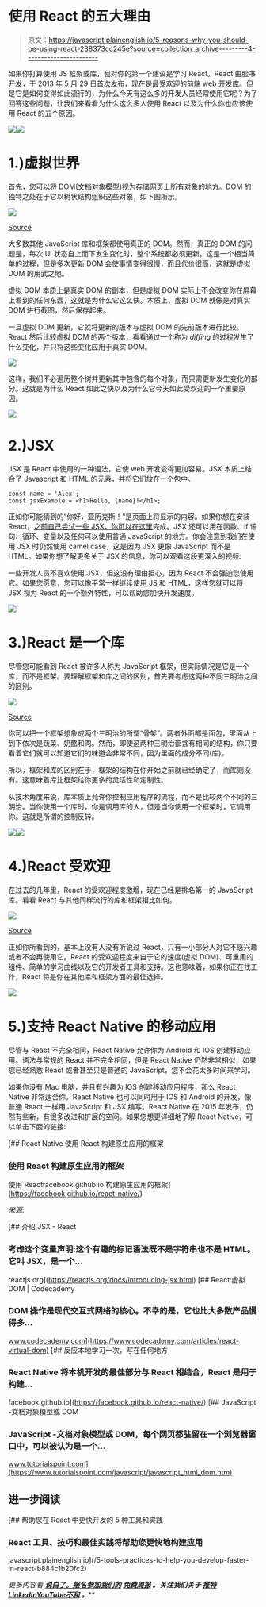 # 使用 React 的五大理由

> 原文：<https://javascript.plainenglish.io/5-reasons-why-you-should-be-using-react-238373cc245e?source=collection_archive---------4----------------------->

如果你打算使用 JS 框架或库，我对你的第一个建议是学习 React。React 由脸书开发，于 2013 年 5 月 29 日首次发布，现在是最受欢迎的前端 web 开发库。但是它是如何变得如此流行的，为什么今天有这么多的开发人员经常使用它呢？为了回答这些问题，让我们来看看为什么这么多人使用 React 以及为什么你也应该使用 React 的五个原因。

![](img/e8004180542ecc64e9b8fc09738882cd.png)![](img/4722ef68cd12e3e457158bf8f032b758.png)

# 1.)虚拟世界

首先，您可以将 DOM(文档对象模型)视为存储网页上所有对象的地方。DOM 的独特之处在于它以树状结构组织这些对象，如下图所示。

![](img/6abd364bb2ceb9242b1af9a6512aecd2.png)

[Source](https://www.tutorialspoint.com/javascript/javascript_html_dom.htm)

大多数其他 JavaScript 库和框架都使用真正的 DOM。然而，真正的 DOM 的问题是，每次 UI 状态自上而下发生变化时，整个系统都必须更新。这是一个相当简单的过程，但是多次更新 DOM 会使事情变得很慢，而且代价很高，这就是虚拟 DOM 的用武之地。

虚拟 DOM 本质上是真实 DOM 的副本，但是虚拟 DOM 实际上不会改变你在屏幕上看到的任何东西，这就是为什么它这么快。本质上，虚拟 DOM 就像是对真实 DOM 进行截图，然后保存起来。

一旦虚拟 DOM 更新，它就将更新的版本与虚拟 DOM 的先前版本进行比较。React 然后比较虚拟 DOM 的两个版本，看看通过一个称为 *diffing* 的过程发生了什么变化，并只将这些变化应用于真实 DOM。

![](img/f7ca6382345bdf23540c6ac36497cec9.png)

这样，我们不必遍历整个树并更新其中包含的每个对象，而只需更新发生变化的部分。这就是为什么 React 如此之快以及为什么它今天如此受欢迎的一个重要原因。

![](img/4722ef68cd12e3e457158bf8f032b758.png)

# 2.)JSX

JSX 是 React 中使用的一种语法，它使 web 开发变得更加容易。JSX 本质上结合了 Javascript 和 HTML 的元素，并将它们放在一个包中。

```
const name = 'Alex';
const jsxExample = <h1>Hello, {name}!</h1>;
```

正如你可能猜到的“你好，亚历克斯！”是页面上将显示的内容。如果你想在安装 React，[之前自己尝试一些 JSX，你可以在这里](https://codepen.io/pen?&editable=true&editors=0010)完成。JSX 还可以用在函数、if 语句、循环、变量以及任何可以使用普通 JavaScript 的地方。你会注意到我们在使用 JSX 时仍然使用 camel case，这是因为 JSX 更像 JavaScript 而不是 HTML。如果你想了解更多关于 JSX 的信息，你可以观看这段更深入的视频:

一些开发人员不喜欢使用 JSX，但这没有理由担心，因为 React 不会强迫您使用它。如果您愿意，您可以像平常一样继续使用 JS 和 HTML，这样您就可以将 JSX 视为 React 的一个额外特性，可以帮助您加快开发速度。

![](img/4722ef68cd12e3e457158bf8f032b758.png)

# 3.)React 是一个库

尽管您可能看到 React 被许多人称为 JavaScript 框架，但实际情况是它是一个库，而不是框架。要理解框架和库之间的区别，首先要考虑这两种不同三明治之间的区别。

![](img/5fd8c685bc11d562cb07be64e0344a70.png)

[Source](https://st2.depositphotos.com/9568834/12346/i/950/depositphotos_123465984-stock-photo-two-sandwiches-on-the-cutting.jpg)

你可以把一个框架想象成两个三明治的所谓“骨架”。两者外面都是面包，里面从上到下依次是蔬菜、奶酪和肉。然而，即使这两种三明治都含有相同的结构，你只要看着它们就可以知道它们的味道会非常不同，因为里面的成分不同(库)。

所以，框架和库的区别在于，框架的结构在你开始之前就已经确定了，而库则没有。这意味着库比框架给你更多的灵活性和定制性。

从技术角度来说，库本质上允许你控制应用程序的流程，而不是比较两个不同的三明治。当你使用一个库时，你是调用库的人，但是当你使用一个框架时，它调用你。这就是所谓的控制反转。

![](img/29b010681a41a1439bb962e4b372b396.png)![](img/4722ef68cd12e3e457158bf8f032b758.png)

# 4.)React 受欢迎

在过去的几年里，React 的受欢迎程度激增，现在已经是排名第一的 JavaScript 库。看看 React 与其他同样流行的库和框架相比如何。

![](img/2d6efb05ada006b533530a97e343e546.png)

[Source](http://codica.com/)

正如你所看到的，基本上没有人没有听说过 React，只有一小部分人对它不感兴趣或者不会再使用它。React 的受欢迎程度来自于它的速度(虚拟 DOM)、可重用的组件、简单的学习曲线以及它的开发者工具和支持。这也意味着，如果你正在找工作，React 将是你在其他库和框架方面的最佳选择。

![](img/4722ef68cd12e3e457158bf8f032b758.png)

# 5.)支持 React Native 的移动应用

尽管与 React 不完全相同，React Native 允许你为 Android 和 IOS 创建移动应用。语法与常规的 React 并不完全相同，但是 React Native 仍然非常相似，如果您已经熟悉 React 或者甚至只是普通的 JavaScript，您不会花太多时间来学习。

如果你没有 Mac 电脑，并且有兴趣为 IOS 创建移动应用程序，那么 React Native 非常适合你。React Native 也可以同时用于 IOS 和 Android 的开发，像普通 React 一样用 JavaScript 和 JSX 编写。React Native 在 2015 年发布，仍然有些新，有很多改进和扩展的空间。如果您想更详细地了解 React Native，可以单击下面的链接:

[](https://facebook.github.io/react-native/) [## React Native 使用 React 构建原生应用的框架

### 使用 React 构建原生应用的框架

使用 Reactfacebook.github.io 构建原生应用的框架](https://facebook.github.io/react-native/) 

*来源*:

[](https://reactjs.org/docs/introducing-jsx.html) [## 介绍 JSX - React

### 考虑这个变量声明:这个有趣的标记语法既不是字符串也不是 HTML。它叫 JSX，是一个…

reactjs.org](https://reactjs.org/docs/introducing-jsx.html) [](https://www.codecademy.com/articles/react-virtual-dom) [## React:虚拟 DOM | Codecademy

### DOM 操作是现代交互式网络的核心。不幸的是，它也比大多数产品慢得多…

www.codecademy.com](https://www.codecademy.com/articles/react-virtual-dom) [](https://facebook.github.io/react-native/) [## 反应本地学习一次，写在任何地方

### React Native 将本机开发的最佳部分与 React 相结合，React 是用于构建…

facebook.github.io](https://facebook.github.io/react-native/) [](https://www.tutorialspoint.com/javascript/javascript_html_dom.htm) [## JavaScript -文档对象模型或 DOM

### JavaScript -文档对象模型或 DOM，每个网页都驻留在一个浏览器窗口中，可以被认为是一个…

www.tutorialspoint.com](https://www.tutorialspoint.com/javascript/javascript_html_dom.htm) 

## 进一步阅读

[](/5-tools-practices-to-help-you-develop-faster-in-react-b884c1b20fc2) [## 帮助您在 React 中更快开发的 5 种工具和实践

### React 工具、技巧和最佳实践将帮助您更快地构建应用

javascript.plainenglish.io](/5-tools-practices-to-help-you-develop-faster-in-react-b884c1b20fc2) 

*更多内容看* [***说白了。报名参加我们的***](https://plainenglish.io/) **[***免费周报***](http://newsletter.plainenglish.io/) *。关注我们关于* [***推特***](https://twitter.com/inPlainEngHQ)[***LinkedIn***](https://www.linkedin.com/company/inplainenglish/)*[***YouTube***](https://www.youtube.com/channel/UCtipWUghju290NWcn8jhyAw)*[***不和***](https://discord.gg/GtDtUAvyhW) *。*****